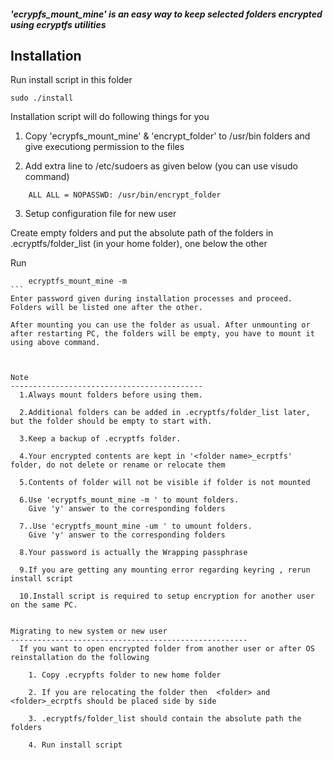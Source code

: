 ##### 'ecrypfs_mount_mine' is an easy way to keep selected folders encrypted  using ecryptfs utilities  ####

Installation
------------------------------------
Run install script in this folder
```
sudo ./install 
```
Installation script will do following things for you

  1. Copy 'ecrypfs_mount_mine' & 'encrypt_folder' to /usr/bin folders and give executiong permission to the files
  
  2. Add extra line to /etc/sudoers as given below (you can use visudo command)
  ```
      ALL ALL = NOPASSWD: /usr/bin/encrypt_folder
  ```
  3. Setup configuration file for new user
  
Create empty folders and put the absolute path of the folders in .ecryptfs/folder_list (in your home folder), one below the other

Run
````
    ecryptfs_mount_mine -m
```
Enter password given during installation processes and proceed. Folders will be listed one after the other.

After mounting you can use the folder as usual. After unmounting or after restarting PC, the folders will be empty, you have to mount it using above command.

 

Note
-------------------------------------------
  1.Always mount folders before using them.
  
  2.Additional folders can be added in .ecryptfs/folder_list later, but the folder should be empty to start with.
  
  3.Keep a backup of .ecryptfs folder.
  
  4.Your encrypted contents are kept in '<folder name>_ecrptfs' folder, do not delete or rename or relocate them
  
  5.Contents of folder will not be visible if folder is not mounted 
  
  6.Use 'ecryptfs_mount_mine -m ' to mount folders.
    Give 'y' answer to the corresponding folders
    
  7..Use 'ecryptfs_mount_mine -um ' to umount folders.
    Give 'y' answer to the corresponding folders
    
  8.Your password is actually the Wrapping passphrase   
  
  9.If you are getting any mounting error regarding keyring , rerun install script
  
  10.Install script is required to setup encryption for another user on the same PC.

  
Migrating to new system or new user
-----------------------------------------------------
  If you want to open encrypted folder from another user or after OS reinstallation do the following
  
  	1. Copy .ecrypfts folder to new home folder 
	
	2. If you are relocating the folder then  <folder> and <folder>_ecrptfs should be placed side by side
	
	3. .ecryptfs/folder_list should contain the absolute path the folders
	
	4. Run install script 
